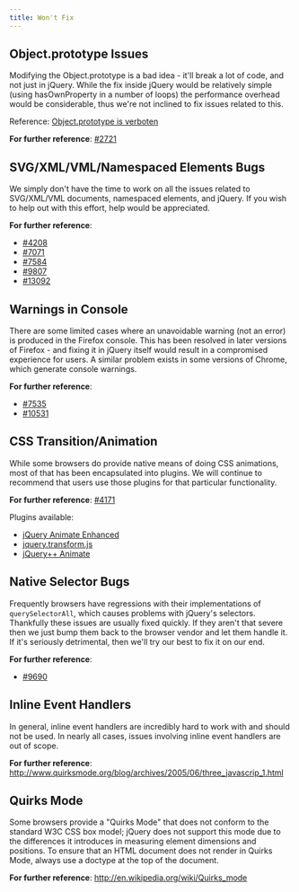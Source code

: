 ```yaml
---
title: Won't Fix
---
```


## Object.prototype Issues

Modifying the Object.prototype is a bad idea - it'll break a lot of code, and
not just in jQuery. While the fix inside jQuery would be relatively simple
(using hasOwnProperty in a number of loops) the performance overhead would be
considerable, thus we're not inclined to fix issues related to this.

Reference: [Object.prototype is verboten](http://erik.eae.net/archives/2005/06/06/22.13.54/)

**For further reference**: [ #2721 ]( http://bugs.jquery.com/ticket/2721 )

## SVG/XML/VML/Namespaced Elements Bugs

We simply don't have the time to work on all the issues related to SVG/XML/VML 
documents, namespaced elements, and jQuery. If you wish to help out with this effort, help would be
appreciated.

**For further reference**:

* [#4208](http://bugs.jquery.com/ticket/4208)
* [#7071](http://bugs.jquery.com/ticket/7071)
* [#7584](http://bugs.jquery.com/ticket/7584)
* [#9807](http://bugs.jquery.com/ticket/9807)
* [#13092](http://bugs.jquery.com/ticket/13092)

## Warnings in Console

There are some limited cases where an unavoidable warning (not an error) is
produced in the Firefox console. This has been resolved in later versions of
Firefox - and fixing it in jQuery itself would result in a compromised
experience for users. A similar problem exists in some versions of Chrome,
which generate console warnings.

**For further reference**:

* [#7535](http://bugs.jquery.com/ticket/7535)
* [#10531](http://bugs.jquery.com/ticket/10531)

## CSS Transition/Animation

While some browsers do provide native means of doing CSS animations, most of
that has been encapsulated into plugins. We will continue to recommend that
users use those plugins for that particular functionality.

**For further reference**: [#4171](http://bugs.jquery.com/ticket/4171)

Plugins available:

* [jQuery Animate Enhanced](https://github.com/benbarnett/jQuery-Animate-Enhanced/)
* [jquery.transform.js](https://github.com/louisremi/jquery.transform.js)
* [jQuery++ Animate](http://jquerypp.com/#animate)

## Native Selector Bugs

Frequently browsers have regressions with their implementations of
`querySelectorAll`, which causes problems with jQuery's selectors. Thankfully
these issues are usually fixed quickly. If they aren't that severe then we
just bump them back to the browser vendor and let them handle it.
If it's seriously detrimental, then we'll try our best to fix it on our end.

**For further reference**:

* [#9690]( http://bugs.jquery.com/ticket/9690 )

## Inline Event Handlers

In general, inline event handlers are incredibly hard to work with and should
not be used. In nearly all cases, issues involving inline event handlers are
out of scope.

**For further reference**: http://www.quirksmode.org/blog/archives/2005/06/three_javascrip_1.html

## Quirks Mode

Some browsers provide a "Quirks Mode" that does not conform to the standard W3C
CSS box model; jQuery does not support this mode due to the differences it
introduces in measuring element dimensions and positions. To ensure that an
HTML document does not render in Quirks Mode, always use a doctype at the top
of the document.

**For further reference**: http://en.wikipedia.org/wiki/Quirks_mode

